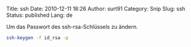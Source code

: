 Title: ssh
Date: 2010-12-11 18:26
Author: surt91
Category: Snip
Slug: ssh
Status: published
Lang: de

Um das Passwort des ssh-rsa-Schlüssels zu ändern.

```bash
ssh-keygen -f id_rsa -p
```
